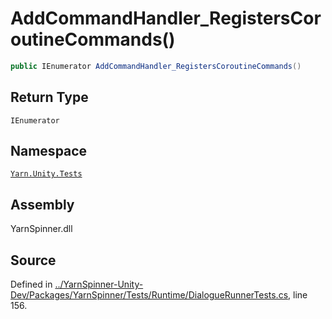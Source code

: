# AddCommandHandler\_RegistersCoroutineCommands\(\)

```csharp
public IEnumerator AddCommandHandler_RegistersCoroutineCommands()
```

## Return Type

`IEnumerator`

## Namespace

[`Yarn.Unity.Tests`](../)

## Assembly

YarnSpinner.dll

## Source

Defined in [../YarnSpinner-Unity-Dev/Packages/YarnSpinner/Tests/Runtime/DialogueRunnerTests.cs](https://github.com/YarnSpinnerTool/YarnSpinner-Unity//blob/develop/Tests/Runtime/DialogueRunnerTests.cs#L156), line 156.

